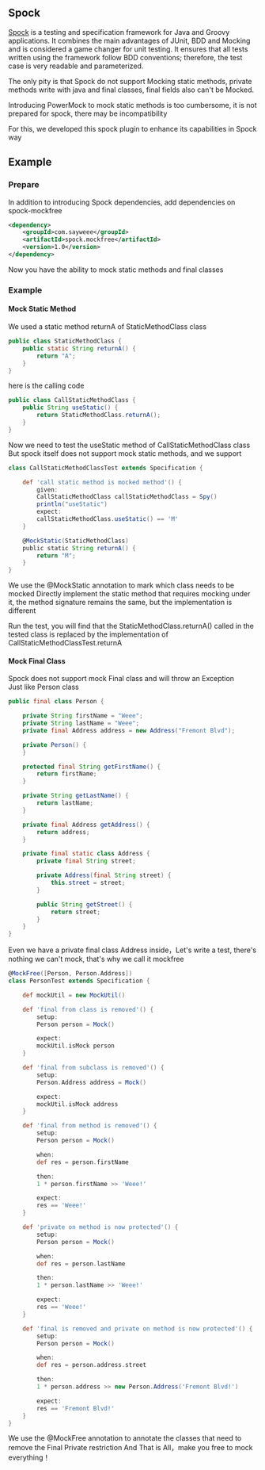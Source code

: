 ## Spock

[Spock](https://github.com/spockframework/spock) is a testing and specification framework for Java and Groovy applications.
It combines the main advantages of JUnit, BDD and Mocking and is considered a game changer for unit testing.
It ensures that all tests written using the framework follow BDD conventions; therefore, the test case is very readable
and parameterized. 

The only pity is that Spock do not support Mocking static methods, private methods write with java and final classes,
final fields also can't be Mocked.

Introducing PowerMock to mock static methods is too cumbersome, it is not prepared for spock, there may be incompatibility

For this, we developed this spock plugin to enhance its capabilities in Spock way

## Example

### Prepare

In addition to introducing Spock dependencies, add dependencies on spock-mockfree

```xml
<dependency>
    <groupId>com.sayweee</groupId>
    <artifactId>spock.mockfree</artifactId>
    <version>1.0</version>
</dependency>
```
Now you have the ability to mock static methods and final classes

### Example

#### Mock Static Method 
We used a static method returnA of StaticMethodClass class
```java
public class StaticMethodClass {
    public static String returnA() {
        return "A";
    }
}
```
here is the calling code
```java
public class CallStaticMethodClass {
    public String useStatic() {
        return StaticMethodClass.returnA();
    }
}
```
Now we need to test the useStatic method of CallStaticMethodClass class
But spock itself does not support mock static methods, and we support

```groovy
class CallStaticMethodClassTest extends Specification {

    def 'call static method is mocked method'() {
        given:
        CallStaticMethodClass callStaticMethodClass = Spy()
        println("useStatic")
        expect:
        callStaticMethodClass.useStatic() == 'M'
    }

    @MockStatic(StaticMethodClass)
    public static String returnA() {
        return "M";
    }
}
```
We use the @MockStatic annotation to mark which class needs to be mocked
Directly implement the static method that requires mocking under it, 
the method signature remains the same, but the implementation is different

Run the test, you will find that the StaticMethodClass.returnA() called in the tested class is replaced by the implementation of CallStaticMethodClassTest.returnA

#### Mock Final Class

Spock does not support mock Final class and will throw an Exception  
Just like Person class
```java
public final class Person {

    private String firstName = "Weee";
    private String lastName = "Weee";
    private final Address address = new Address("Fremont Blvd");

    private Person() {
    }

    protected final String getFirstName() {
        return firstName;
    }

    private String getLastName() {
        return lastName;
    }

    private final Address getAddress() {
        return address;
    }

    private final static class Address {
        private final String street;

        private Address(final String street) {
            this.street = street;
        }

        public String getStreet() {
            return street;
        }
    }
}
```
Even we have a private final class Address inside，Let's write a test, 
there's nothing we can't mock, that's why we call it mockfree

```groovy
@MockFree([Person, Person.Address])
class PersonTest extends Specification {

    def mockUtil = new MockUtil()

    def 'final from class is removed'() {
        setup:
        Person person = Mock()

        expect:
        mockUtil.isMock person
    }

    def 'final from subclass is removed'() {
        setup:
        Person.Address address = Mock()

        expect:
        mockUtil.isMock address
    }

    def 'final from method is removed'() {
        setup:
        Person person = Mock()

        when:
        def res = person.firstName

        then:
        1 * person.firstName >> 'Weee!'

        expect:
        res == 'Weee!'
    }

    def 'private on method is now protected'() {
        setup:
        Person person = Mock()

        when:
        def res = person.lastName

        then:
        1 * person.lastName >> 'Weee!'

        expect:
        res == 'Weee!'
    }

    def 'final is removed and private on method is now protected'() {
        setup:
        Person person = Mock()

        when:
        def res = person.address.street

        then:
        1 * person.address >> new Person.Address('Fremont Blvd!')

        expect:
        res == 'Fremont Blvd!'
    }
}
```
We use the @MockFree annotation to annotate the classes that need to remove the Final Private restriction
And That is All，make you free to mock everything！